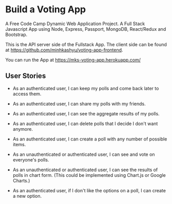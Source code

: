 # Build a Voting App

A Free Code Camp Dynamic Web Application Project. A Full Stack Javascript App using Node, Express, Passport, MongoDB, React/Redux and Bootstrap.

This is the API server side of the Fullstack App. The client side can be found at https://github.com/minhkashyu/voting-app-frontend.

You can run the App at https://mks-voting-app.herokuapp.com/

## User Stories

* As an authenticated user, I can keep my polls and come back later to access them.

* As an authenticated user, I can share my polls with my friends.

* As an authenticated user, I can see the aggregate results of my polls.

* As an authenticated user, I can delete polls that I decide I don't want anymore.

* As an authenticated user, I can create a poll with any number of possible items.

* As an unauthenticated or authenticated user, I can see and vote on everyone's polls.

* As an unauthenticated or authenticated user, I can see the results of polls in chart form. (This could be implemented using Chart.js or Google Charts.)

* As an authenticated user, if I don't like the options on a poll, I can create a new option.